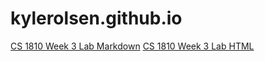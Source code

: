 # kylerolsen.github.io

[CS 1810 Week 3 Lab Markdown](https://kylerolsen.github.io/markdown)
[CS 1810 Week 3 Lab HTML](https://kylerolsen.github.io/cs1810week3lab)
